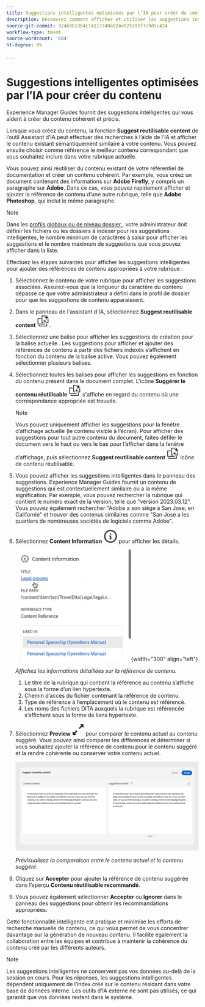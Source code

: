 ```yaml
---
title: Suggestions intelligentes optimisées par l’IA pour créer du contenu
description: Découvrez comment afficher et utiliser les suggestions intelligentes optimisées par l’IA dans l’éditeur web.
source-git-commit: 324b9b1364c14117740a924e825395f7c9d5c424
workflow-type: tm+mt
source-wordcount: '684'
ht-degree: 0%

---
```


# Suggestions intelligentes optimisées par l’IA pour créer du contenu

Experience Manager Guides fournit des suggestions intelligentes qui vous aident à créer du contenu cohérent et précis.

Lorsque vous créez du contenu, la fonction **Suggest reutilisable content** de l’outil Assistant d’IA peut effectuer des recherches à l’aide de l’IA et afficher le contenu existant sémantiquement similaire à votre contenu. Vous pouvez ensuite choisir comme référence le meilleur contenu correspondant que vous souhaitez inclure dans votre rubrique actuelle.

Vous pouvez ainsi réutiliser du contenu existant de votre référentiel de documentation et créer un contenu cohérent. Par exemple, vous créez un document contenant des informations sur **Adobe Firefly**, y compris un paragraphe sur **Adobe**. Dans ce cas, vous pouvez rapidement afficher et ajouter la référence de contenu d’une autre rubrique, telle que **Adobe Photoshop**, qui inclut le même paragraphe.
>[!NOTE]
>
> Dans les [ profils globaux ou de niveau dossier ](/help/product-guide/cs-install-guide/conf-folder-level.md#conf-ai-smart-suggestions), votre administrateur doit définir les fichiers ou les dossiers à indexer pour les suggestions intelligentes, le nombre minimum de caractères à saisir pour afficher les suggestions et le nombre maximum de suggestions que vous pouvez afficher dans la liste.

Effectuez les étapes suivantes pour afficher les suggestions intelligentes pour ajouter des références de contenu appropriées à votre rubrique :


1. Sélectionnez le contenu de votre rubrique pour afficher les suggestions associées. Assurez-vous que la longueur du caractère du contenu dépasse ce que votre administrateur a défini dans le profil de dossier pour que les suggestions de contenu apparaissent.
1. Dans le panneau de l&#39;assistant d&#39;IA, sélectionnez **Suggest reutilisable content** ![ai suggéré l&#39;icône de contenu réutilisable ](./images/ai-suggest-reusable-content-icon.svg).

1. Sélectionnez une balise pour afficher les suggestions de création pour la balise actuelle .  Les suggestions pour afficher et ajouter des références de contenu à partir des fichiers indexés s’affichent en fonction du contenu de la balise active. Vous pouvez également sélectionner plusieurs balises.


1. Sélectionnez toutes les balises pour afficher les suggestions en fonction du contenu présent dans le document complet.  L&#39;icône **Suggérer le contenu réutilisable** ![ai suggéré que l&#39;icône de contenu réutilisable ](./images/ai-suggest-reusable-content-icon.svg) s&#39;affiche en regard du contenu où une correspondance appropriée est trouvée.



   >[!NOTE]
   >
   > Vous pouvez uniquement afficher les suggestions pour la fenêtre d’affichage actuelle (le contenu visible à l’écran). Pour afficher des suggestions pour tout autre contenu du document, faites défiler le document vers le haut ou vers le bas pour l’afficher dans la fenêtre d’affichage, puis sélectionnez **Suggest reutilisable content** ![ ](./images/ai-suggest-reusable-content-icon.svg) icône de contenu réutilisable.


1. Vous pouvez afficher les suggestions intelligentes dans le panneau des suggestions.  Experience Manager Guides fournit un contenu de suggestions qui est contextuellement similaire ou a la même signification. Par exemple, vous pouvez rechercher la rubrique qui contient le numéro exact de la version, telle que &quot;version 2023.03.12&quot;. Vous pouvez également rechercher &quot;Adobe a son siège à San Jose, en Californie&quot; et trouver des contenus similaires comme &quot;San Jose a les quartiers de nombreuses sociétés de logiciels comme Adobe&quot;.
1. Sélectionnez **Content Information** ![Content Information](images/smart-suggestions-content-info-icon.svg) pour afficher les détails.

   ![Panneau d’informations sur le contenu](images/smart-suggestions-content-information.png){width="300" align="left"}

   *Affichez les informations détaillées sur la référence de contenu.*

   1. Le titre de la rubrique qui contient la référence au contenu s’affiche sous la forme d’un lien hypertexte.
   1. Chemin d’accès du fichier contenant la référence de contenu.
   1. Type de référence à l’emplacement où le contenu est référencé.
   1. Les noms des fichiers DITA auxquels la rubrique est référencée s’affichent sous la forme de liens hypertexte.
1. Sélectionnez **Preview** ![ icône d&#39;aperçu](./images/expand-icon.svg) pour comparer le contenu actuel au contenu suggéré. Vous pouvez ainsi comparer les différences et déterminer si vous souhaitez ajouter la référence de contenu pour le contenu suggéré et la rendre cohérente ou conserver votre contenu actuel.

   ![Suggérer l’aperçu du contenu réutilisable](images/ai-assistant-suggest-reusable-content.png)

   *Prévisualisez la comparaison entre le contenu actuel et le contenu suggéré.*

1. Cliquez sur **Accepter** pour ajouter la référence de contenu suggérée dans l’aperçu **Contenu réutilisable recommandé**.
1. Vous pouvez également sélectionner **Accepter** ou **Ignorer** dans le panneau des suggestions pour obtenir les recommandations appropriées.


Cette fonctionnalité intelligente est pratique et minimise les efforts de recherche manuelle de contenu, ce qui vous permet de vous concentrer davantage sur la génération de nouveau contenu. Il facilite également la collaboration entre les équipes et contribue à maintenir la cohérence du contenu créé par les différents auteurs.

>[!NOTE]
>
>Les suggestions intelligentes ne conservent pas vos données au-delà de la session en cours. Pour les réponses, les suggestions intelligentes dépendent uniquement de l’index créé sur le contenu résidant dans votre base de données interne. Les outils d’IA externe ne sont pas utilisés, ce qui garantit que vos données restent dans le système.
